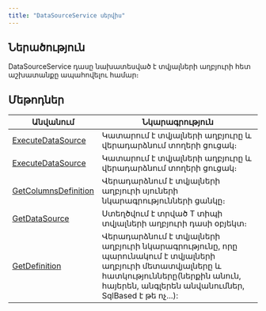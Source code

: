 ```yaml
---
title: "DataSourceService սերվիս"
---
```


## Ներածություն

DataSourceService դասը նախատեսված է տվյալների աղբյուրի հետ աշխատանքը ապահովելու համար։

## Մեթոդներ

| Անվանում | Նկարագրություն |
|----------|----------------|
| [ExecuteDataSource](DataSourceService/ExecuteDataSource.md) | Կատարում է տվյալների աղբյուրը և վերադարձնում տողերի ցուցակ։ |
| [ExecuteDataSource](DataSourceService/ExecuteDataSource1.md) | Կատարում է տվյալների աղբյուրը և վերադարձնում տողերի ցուցակ։ |
| [GetColumnsDefinition](DataSourceService/GetColumnsDefinition.md) | Վերադարձնում է տվյալների աղբյուրի սյուների նկարագրությունների ցանկը։ |
| [GetDataSource](DataSourceService/GetDataSource.md) | Ստեղծվում է տրված T տիպի տվյալների աղբյուրի դասի օբյեկտ։ |
| [GetDefinition](DataSourceService/GetDefinition.md) | Վերադարձնում է տվյալների աղբյուրի նկարագրությունը, որը պարունակում է տվյալների աղբյուրի մետատվյալները և հատկությունները(ներքին անուն, հայերեն, անգլերեն անվանումներ, SqlBased է թե ոչ...): |